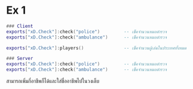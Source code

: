 # Ex 1

```lua
### Client
exports["xD.Check"]:check("police")         -- เช็คจำนวนหมอตำรวจ
exports["xD.Check"]:check("ambulance")      -- เช็คจำนวนหมอตำรวจ

exports["xD.Check"]:players()               -- เช็คจำนวนผู้เล่นในประเทศทั้งหมด

### Server
exports["xD.Check"]:check("police")         -- เช็คจำนวนหมอตำรวจ
exports["xD.Check"]:check("ambulance")      -- เช็คจำนวนหมอตำรวจ

```

สามารถเพิ่มกี่อาชีพก็ได้และใส่ชื่ออาชีพไปในวงเล็บ

